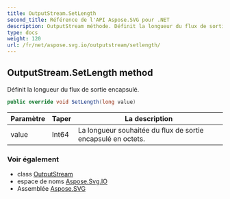 ```yaml
---
title: OutputStream.SetLength
second_title: Référence de l'API Aspose.SVG pour .NET
description: OutputStream méthode. Définit la longueur du flux de sortie encapsulé.
type: docs
weight: 120
url: /fr/net/aspose.svg.io/outputstream/setlength/
---
```

## OutputStream.SetLength method

Définit la longueur du flux de sortie encapsulé.

```csharp
public override void SetLength(long value)
```

| Paramètre | Taper | La description |
| --- | --- | --- |
| value | Int64 | La longueur souhaitée du flux de sortie encapsulé en octets. |

### Voir également

* class [OutputStream](../)
* espace de noms [Aspose.Svg.IO](../../outputstream/)
* Assemblée [Aspose.SVG](../../../)


